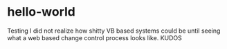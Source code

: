# hello-world
Testing
I did not realize how shitty VB based systems could be until seeing what a web based change control process looks like.
KUDOS
